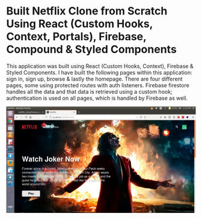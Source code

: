 # Built Netflix Clone from Scratch Using React (Custom Hooks, Context, Portals), Firebase, Compound & Styled Components


This application  was built using React (Custom Hooks, Context), Firebase & Styled Components. I have built the following pages within this application: sign in, sign up, browse & lastly the homepage. There are four different pages, some using protected routes with auth listeners. Firebase firestore handles all the data and that data is retrieved using a custom hook; authentication is used on all pages, which is handled by Firebase as well.

![alt text](<https://github.com/Avi-000-Avi/netflix_clone/blob/master/Browse.png>)
